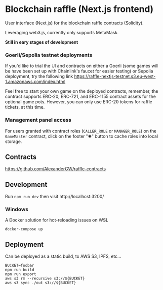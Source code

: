 # Blockchain raffle (Next.js frontend)
User interface (Next.js) for the blockchain raffle contracts (Solidity).

Leveraging web3.js, currently only supports MetaMask.

**Still in eary stages of development**

### Goerli/Sepolia testnet deployments
If you'd like to trial the UI and contracts on either a Goerli (some games will be have been set up with Chainlink's faucet for easier testing) or Sepolia deployment, try the following link https://raffle-nextjs-testnet.s3.eu-west-1.amazonaws.com/index.html

Feel free to start your own game on the deployed contracts, remember, the contract supports ERC-20, ERC-721, and ERC-1155 contract assets for the optional game pots. However, you can only use ERC-20 tokens for raffle tickets, at this time.

### Management panel access
For users granted with contract roles (`CALLER_ROLE` or `MANAGER_ROLE`) on the `GameMaster` contract, click on the footer "✺" button to cache roles into local storage.

## Contracts
https://github.com/AlexanderGW/raffle-contracts

## Development
Run `npm run dev` then visit http://localhost:3200/

### Windows
A Docker solution for hot-reloading issues on WSL
```
docker-compose up
```

## Deployment
Can be deployed as a static build, to AWS S3, IPFS, etc...
```
BUCKET=foobar
npm run build
npm run export
aws s3 rm --recursive s3://${BUCKET}
aws s3 sync ./out s3://${BUCKET}
```